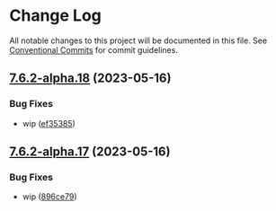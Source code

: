 # Change Log

All notable changes to this project will be documented in this file.
See [Conventional Commits](https://conventionalcommits.org) for commit guidelines.

## [7.6.2-alpha.18](https://github.com/SocialGouv/docker/compare/psql@7.6.2-alpha.17...psql@7.6.2-alpha.18) (2023-05-16)


### Bug Fixes

* wip ([ef35385](https://github.com/SocialGouv/docker/commit/ef353850d4aee1b37cb3035991967d3b6cfd2031))





## [7.6.2-alpha.17](https://github.com/SocialGouv/docker/compare/psql@7.6.2-alpha.16...psql@7.6.2-alpha.17) (2023-05-16)


### Bug Fixes

* wip ([896ce79](https://github.com/SocialGouv/docker/commit/896ce7988eba5b9e15083eb9deb7503d2990ac90))
